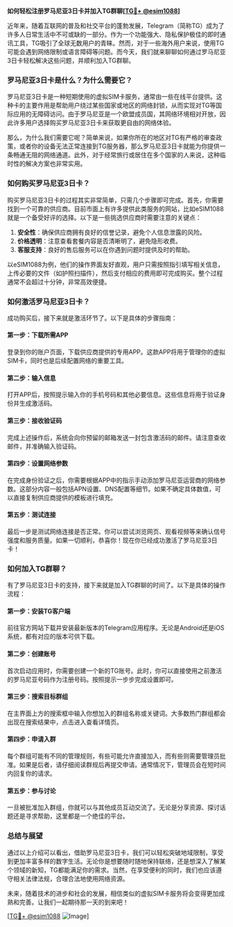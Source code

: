 **如何轻松注册罗马尼亚3日卡并加入TG群聊[[TG💪+ @esim1088](https://t.me/s/esim1088)]**

近年来，随着互联网的普及和社交平台的蓬勃发展，Telegram（简称TG）成为了许多人日常生活中不可或缺的一部分。作为一个功能强大、隐私保护极佳的即时通讯工具，TG吸引了全球无数用户的青睐。然而，对于一些海外用户来说，使用TG可能会遇到网络限制或语言障碍等问题。而今天，我们就来聊聊如何通过罗马尼亚3日卡轻松解决这些问题，并顺利加入TG群聊。

### **罗马尼亚3日卡是什么？为什么需要它？**

罗马尼亚3日卡是一种短期使用的虚拟SIM卡服务，通常由一些在线平台提供。这种卡的主要作用是帮助用户绕过某些国家或地区的网络封锁，从而实现对TG等国际应用的无障碍访问。由于罗马尼亚是一个欧盟成员国，其网络环境相对开放，因此许多用户选择购买罗马尼亚3日卡来获取更自由的网络体验。

那么，为什么我们需要它呢？简单来说，如果你所在的地区对TG有严格的审查政策，或者你的设备无法正常连接到TG服务器，那么罗马尼亚3日卡就能为你提供一条畅通无阻的网络通道。此外，对于经常旅行或居住在多个国家的人来说，这种临时性的解决方案也非常实用。

### **如何购买罗马尼亚3日卡？**

购买罗马尼亚3日卡的过程其实非常简单，只需几个步骤即可完成。首先，你需要找到一个可靠的供应商。目前市面上有许多提供此类服务的网站，比如eSIM1088就是一个备受好评的选择。以下是一些挑选供应商时需要注意的关键点：

1. **安全性**：确保供应商拥有良好的信誉记录，避免个人信息泄露的风险。
2. **价格透明**：注意查看套餐内容是否清晰明了，避免隐形收费。
3. **客服支持**：良好的售后服务可以在你遇到问题时提供及时的帮助。

以eSIM1088为例，他们的操作界面友好直观，用户只需按照指引填写相关信息，上传必要的文件（如护照扫描件），然后支付相应的费用即可完成购买。整个过程通常不会超过十分钟，非常高效便捷。

### **如何激活罗马尼亚3日卡？**

成功购买后，接下来就是激活环节了。以下是具体的步骤指南：

#### **第一步：下载所需APP**
登录到你的账户页面，下载供应商提供的专用APP。这款APP将用于管理你的虚拟SIM卡，同时也是后续配置网络的重要工具。

#### **第二步：输入信息**
打开APP后，按照提示输入你的手机号码和其他必要信息。这些信息将用于验证身份并生成激活码。

#### **第三步：接收验证码**
完成上述操作后，系统会向你预留的邮箱发送一封包含激活码的邮件。请注意查收邮件，并准确输入验证码。

#### **第四步：设置网络参数**
在完成身份验证之后，你需要根据APP中的指示手动添加罗马尼亚运营商的网络参数。这部分内容一般包括APN设置、DNS配置等细节。如果不确定具体数值，可以直接复制供应商提供的模板进行填充。

#### **第五步：测试连接**
最后一步是测试网络连接是否正常。你可以尝试浏览网页、观看视频等来确认信号强度和服务质量。如果一切顺利，恭喜你！现在你已经成功激活了罗马尼亚3日卡！

### **如何加入TG群聊？**

有了罗马尼亚3日卡的支持，接下来就是加入TG群聊的时间了。以下是具体的操作流程：

#### **第一步：安装TG客户端**
前往官方网站下载并安装最新版本的Telegram应用程序。无论是Android还是iOS系统，都有对应的版本可供下载。

#### **第二步：创建账号**
首次启动应用时，你需要创建一个新的TG账号。此时，你可以直接使用之前激活的罗马尼亚号码作为注册号码。按照提示一步步完成设置即可。

#### **第三步：搜索目标群组**
在主界面上方的搜索框中输入你想加入的群组名称或关键词。大多数热门群组都会出现在搜索结果中，点击进入查看详情页。

#### **第四步：申请入群**
每个群组可能有不同的管理规则，有些可能允许直接加入，而有些则需要管理员批准。如果是后者，请仔细阅读群规后再提交申请。通常情况下，管理员会在短时间内回复你的请求。

#### **第五步：参与讨论**
一旦被批准加入群组，你就可以与其他成员互动交流了。无论是分享资源、探讨话题还是寻求帮助，这里都是一个绝佳的平台。

### **总结与展望**

通过以上介绍可以看出，借助罗马尼亚3日卡，我们可以轻松突破地域限制，享受到更加丰富多样的数字生活。无论你是想要随时随地保持联络，还是想深入了解某个领域的新知，TG都能满足你的需求。当然，在享受便利的同时，我们也应该遵守相关法律法规，合理合法地使用网络资源。

未来，随着技术的进步和社会的发展，相信类似的虚拟SIM卡服务将会变得更加成熟和完善。让我们一起期待那一天的到来吧！

[[TG💪+ @esim1088](https://t.me/s/esim1088) ![Image](https://i.postimg.cc/4NQfJmqS/Snipaste-2025-05-13-00-14-12.png)]